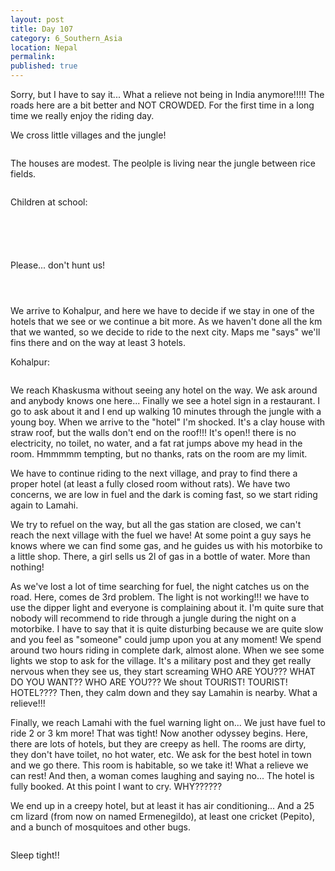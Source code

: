 ```yaml
---
layout: post
title: Day 107
category: 6_Southern_Asia
location: Nepal
permalink: 
published: true
---
```


Sorry, but I have to say it... What a relieve not being in India anymore!!!!! The roads here are a bit better and NOT CROWDED. For the first time in a long time we really enjoy the riding day. 

We cross little villages and the jungle!

<p><a
href="https://lh3.googleusercontent.com/ghCJS92jS2umRoy0gkaKazVvpx51IOgqqgCFHAVDf6-PewEWPn-RQNJBXxNUeSv8miIAtN4WtluXOqwicX5hdYGen4PifWkrJqKE3bswfqvU1LqTVyLT1A9e_MxAgo8iLfH35zjEwILjY2FG9Xl-XrJj7scyib0aSwXmFcBxpZhkGKZnMXz_GQ45w09YsZ_60J-LGUCHvo1j_-ti2Nf1852EHNP-ctYRtuQ7FMrg2V0ykCe86I9AVnMkB6s6V_1pkJnDEaydFM6jeJxrVx7iD6Tym3J-uzX0Y8erOwPp4wyeSwy53Es9yLh8Y-S8VJpKX7cGWn2FKqZ5s9RTNq2Ufvr-LA-D8bV6lYeUp5wRhRoIMMqFpjDkfzKqbPCXck4GCvATs-iKiwWj4TQfE-V34ooMWlu3bbdIX1l08TwG0-950r1uuqk8hUohhZOozuI5-fSq9CBR2bF1tsJHSAhHCruGGE_FWUh6AD-jG5fCU20SExWm2X04FmwR_OFcUa6NW7WPTYUL111WUPuua-PV6C0lXTRLn8osEQFZpfFuOOTlX7p1q0ZI46___fNrfiYcpD_YJQHdpei2rw_T8TmwcBTYp5gSqIlu70BYYCeGnvU7VbMUTEvFCKmtANQHEraiyZr3bUB9Ia_nKi0f3g2jtxd4JKNfF9CtsRmLas0TTWh0vANt4c3DoM0MyA=w836-h627-no"><img 
src="https://lh3.googleusercontent.com/ghCJS92jS2umRoy0gkaKazVvpx51IOgqqgCFHAVDf6-PewEWPn-RQNJBXxNUeSv8miIAtN4WtluXOqwicX5hdYGen4PifWkrJqKE3bswfqvU1LqTVyLT1A9e_MxAgo8iLfH35zjEwILjY2FG9Xl-XrJj7scyib0aSwXmFcBxpZhkGKZnMXz_GQ45w09YsZ_60J-LGUCHvo1j_-ti2Nf1852EHNP-ctYRtuQ7FMrg2V0ykCe86I9AVnMkB6s6V_1pkJnDEaydFM6jeJxrVx7iD6Tym3J-uzX0Y8erOwPp4wyeSwy53Es9yLh8Y-S8VJpKX7cGWn2FKqZ5s9RTNq2Ufvr-LA-D8bV6lYeUp5wRhRoIMMqFpjDkfzKqbPCXck4GCvATs-iKiwWj4TQfE-V34ooMWlu3bbdIX1l08TwG0-950r1uuqk8hUohhZOozuI5-fSq9CBR2bF1tsJHSAhHCruGGE_FWUh6AD-jG5fCU20SExWm2X04FmwR_OFcUa6NW7WPTYUL111WUPuua-PV6C0lXTRLn8osEQFZpfFuOOTlX7p1q0ZI46___fNrfiYcpD_YJQHdpei2rw_T8TmwcBTYp5gSqIlu70BYYCeGnvU7VbMUTEvFCKmtANQHEraiyZr3bUB9Ia_nKi0f3g2jtxd4JKNfF9CtsRmLas0TTWh0vANt4c3DoM0MyA=w836-h627-no" class="oversize" alt=""></a></p>

The houses are modest. The peolple is living near the jungle between rice fields.

<p><a
href="https://lh3.googleusercontent.com/2zzAcTWtNBwt7wqZM6Rvsi3RDGo9cxDCBAipECWS2Z57pf-ZYQ5N_IxPEHGHaMWHHMU20UNHY-0B5sWzlrf1csYCPywMk9fTydd2lp8rWpU18dqEZ0FLAZVF6Pl3Uz-dlbgDvbYs_RwIMf7qfQSEdLi-9PSrgqUQvdlEiM-QfjtxmbFdRY4FWzAupSTIlqm4vm8c0aoT5O7T7feSe9D3QBOuwb0vyMUP2giNo6DwZNDQDYSuAKSLalKOyMb71Ln_Db195IjKaB-fq3pKQqr7xB6nN_J8xlLvLc7kvPig-UPqZ8qggBiZSVCJSxOPQgPEkRCndE8QeLLbZsecO9SWxbS23egExwfcbebnl9o2dd_WUCPkYT9WTSnEdykmjPHZMztjrs341qOR0ELWbHtLRGzA4SrwWH7YmzRGOepCZklSPiTJlPiO2WPNC4bd985FhkuaP2gas4kH-iPxXy9e7Dvp3XjyRO0wYiJdZrMgzIOozQnELdiSPZWTwUoqVdFi5ovZQweuT0iuRjWPV1mH4f_m9WGpNAmtN7yDFgylR3Fd4S60HvIfGBbx7K6EFIAcGcmfNJkArCZkYBlfWtVvsMdw0AHAcVVtf0iWygAiVBy5hwmHlsh2cDtdMh2M8-D1MTTJBtejihjmUoBLfh7NrmclUh3Bxtm19U_XjKp16PrlerZ0DN0iZv2jgQ=w669-h502-no"><img 
src="https://lh3.googleusercontent.com/2zzAcTWtNBwt7wqZM6Rvsi3RDGo9cxDCBAipECWS2Z57pf-ZYQ5N_IxPEHGHaMWHHMU20UNHY-0B5sWzlrf1csYCPywMk9fTydd2lp8rWpU18dqEZ0FLAZVF6Pl3Uz-dlbgDvbYs_RwIMf7qfQSEdLi-9PSrgqUQvdlEiM-QfjtxmbFdRY4FWzAupSTIlqm4vm8c0aoT5O7T7feSe9D3QBOuwb0vyMUP2giNo6DwZNDQDYSuAKSLalKOyMb71Ln_Db195IjKaB-fq3pKQqr7xB6nN_J8xlLvLc7kvPig-UPqZ8qggBiZSVCJSxOPQgPEkRCndE8QeLLbZsecO9SWxbS23egExwfcbebnl9o2dd_WUCPkYT9WTSnEdykmjPHZMztjrs341qOR0ELWbHtLRGzA4SrwWH7YmzRGOepCZklSPiTJlPiO2WPNC4bd985FhkuaP2gas4kH-iPxXy9e7Dvp3XjyRO0wYiJdZrMgzIOozQnELdiSPZWTwUoqVdFi5ovZQweuT0iuRjWPV1mH4f_m9WGpNAmtN7yDFgylR3Fd4S60HvIfGBbx7K6EFIAcGcmfNJkArCZkYBlfWtVvsMdw0AHAcVVtf0iWygAiVBy5hwmHlsh2cDtdMh2M8-D1MTTJBtejihjmUoBLfh7NrmclUh3Bxtm19U_XjKp16PrlerZ0DN0iZv2jgQ=w669-h502-no" class="oversize" alt=""></a></p>

Children at school:

<p><a
href="https://lh3.googleusercontent.com/ygawT2WJy9uAiseHeRlpMRt9w-3DPSPuWosfT7Yrgul0XCn5njAJ4HA_4FDXbTR3L2myxacKqLoJQ91Ihlq9_ldMZq_U_NIOVw3wXJWe_YGDbPcsWwQXx0HrKGMQ_hJtFaUEtm0B0NNf-C7mTX2QSx548_nOgsrbN0qhi0Q2MqlLOEN31uZ6NoMKMCieGWC6pUY1keiJbZcMR4QM7xA_N0a6mrNrlAiqN6WwudhkrXgY4xIEODKLSH1pEHfvS51hr_WGDPSlLCHcuZCqv_Xt05GYj1WUMyBDMR2oWsxLFdpCrMqF_V5z5ceAKG1ajFnMzHsA7kLCRjUwmGIchQ6fyszr8lzEH3tHSFa483Q7ujjjJH3K8IBwWlEjlUoIHgh5aKLkuOoBNLEBoQKJL_RCz3T5xvjD0E4Om4j8iO3_LIJIDkfAf9jSXVMj7bBksGcSWC7udGs-j1oi-PeQhw7HgR_aTdpW6mnSV_9vhpmqbMjD8LDwJkySuthb8OHfbHN518xxx3k3aAaJZx9C7MwltavvKVwgufi-lt66_C2af_Mo5Tl2xOfiNr4fL_4AiWk_lSCH-XMQw3mIbyXw78eH4fXR6THgsU8StjJ6lDVSzLVPJhxlfLFBjZvEuxqytOs3ZSufhAzuFUaPwFbEXR4j5FpY-DqbDXAdNwQiIfwR_meBIxgPgZ4_eapFvA=w836-h627-no"><img 
src="https://lh3.googleusercontent.com/ygawT2WJy9uAiseHeRlpMRt9w-3DPSPuWosfT7Yrgul0XCn5njAJ4HA_4FDXbTR3L2myxacKqLoJQ91Ihlq9_ldMZq_U_NIOVw3wXJWe_YGDbPcsWwQXx0HrKGMQ_hJtFaUEtm0B0NNf-C7mTX2QSx548_nOgsrbN0qhi0Q2MqlLOEN31uZ6NoMKMCieGWC6pUY1keiJbZcMR4QM7xA_N0a6mrNrlAiqN6WwudhkrXgY4xIEODKLSH1pEHfvS51hr_WGDPSlLCHcuZCqv_Xt05GYj1WUMyBDMR2oWsxLFdpCrMqF_V5z5ceAKG1ajFnMzHsA7kLCRjUwmGIchQ6fyszr8lzEH3tHSFa483Q7ujjjJH3K8IBwWlEjlUoIHgh5aKLkuOoBNLEBoQKJL_RCz3T5xvjD0E4Om4j8iO3_LIJIDkfAf9jSXVMj7bBksGcSWC7udGs-j1oi-PeQhw7HgR_aTdpW6mnSV_9vhpmqbMjD8LDwJkySuthb8OHfbHN518xxx3k3aAaJZx9C7MwltavvKVwgufi-lt66_C2af_Mo5Tl2xOfiNr4fL_4AiWk_lSCH-XMQw3mIbyXw78eH4fXR6THgsU8StjJ6lDVSzLVPJhxlfLFBjZvEuxqytOs3ZSufhAzuFUaPwFbEXR4j5FpY-DqbDXAdNwQiIfwR_meBIxgPgZ4_eapFvA=w836-h627-no" class="oversize" alt=""></a></p>

<p><a
href="https://lh3.googleusercontent.com/1RNey27ycv23KCfOPXW769gmNGWuIP3FzHyqLGrghbW2Nz8d6YRffgi_3LsZ98Ob5JJe_qh-wYLikFZOgH8r5YO17hD-Wu1iAJUv5j8A45i1ittWvd4WYM7G7mAffLMfUdgawU7a9qocZaqxY4o9iiL0a24TQ4QqR01bSWJpKsvPBLyqeQUPERx7bB5rqssOYnpIzmml-JQEr1mYLuT0h1yIIECOoULrB3-F1kmfXLaK41_cehkjwPCKR8IeXS5OD1qe6wCOyHqgxAPXYQqt400gXrTMXQdXvmd9ailB1rNOJisZ4KQLiOi5qCATA1gTGt4mHkw4C_Qj_kMd2_A0gZEmve_uHveOrYBTqz4_7O8x1qZk88jn5zLQzsfbPiX9Qm6e9PYY__XmFsQUzr5mW--pgGQPE3PmlQ7zg5bG1xj5NcvepIK3ZAlMZRihSoyJWdFvCx20-I_jtndeLwcjbfW2llNEkzRPM1maDC4XDF3sYqICgl85fNS1tlXEoOAeapnU-XKkUDJHcyVAtszS698zAkgxlnNA-jnu3Xhu91-JvUTotxicSaHJf6U71JNbnugZfZp8H4sqSyuNyiX-0t824sOZfk71RXliaGItpstJHdaiFXUarPxM9LbB2qwkw6-oXEdFTdtEI5ZsErcSNYUbe51JjTHYNgIjFQIMw-jnFXS7XOMJsE_lqw=w836-h627-no"><img 
src="https://lh3.googleusercontent.com/1RNey27ycv23KCfOPXW769gmNGWuIP3FzHyqLGrghbW2Nz8d6YRffgi_3LsZ98Ob5JJe_qh-wYLikFZOgH8r5YO17hD-Wu1iAJUv5j8A45i1ittWvd4WYM7G7mAffLMfUdgawU7a9qocZaqxY4o9iiL0a24TQ4QqR01bSWJpKsvPBLyqeQUPERx7bB5rqssOYnpIzmml-JQEr1mYLuT0h1yIIECOoULrB3-F1kmfXLaK41_cehkjwPCKR8IeXS5OD1qe6wCOyHqgxAPXYQqt400gXrTMXQdXvmd9ailB1rNOJisZ4KQLiOi5qCATA1gTGt4mHkw4C_Qj_kMd2_A0gZEmve_uHveOrYBTqz4_7O8x1qZk88jn5zLQzsfbPiX9Qm6e9PYY__XmFsQUzr5mW--pgGQPE3PmlQ7zg5bG1xj5NcvepIK3ZAlMZRihSoyJWdFvCx20-I_jtndeLwcjbfW2llNEkzRPM1maDC4XDF3sYqICgl85fNS1tlXEoOAeapnU-XKkUDJHcyVAtszS698zAkgxlnNA-jnu3Xhu91-JvUTotxicSaHJf6U71JNbnugZfZp8H4sqSyuNyiX-0t824sOZfk71RXliaGItpstJHdaiFXUarPxM9LbB2qwkw6-oXEdFTdtEI5ZsErcSNYUbe51JjTHYNgIjFQIMw-jnFXS7XOMJsE_lqw=w836-h627-no" class="oversize" alt=""></a></p>

<p><a
href="https://lh3.googleusercontent.com/FdeKzkSVv_pd_wvZEupT_ArvghmeeJF3lNrkcWo5rDtYkun-DcrX_jjHSRrLcwC5e8zaK1rQUyZHIw5M-_gNQYPqKbcL4ZYbgTrcBlfxVQmb7Q4tIKG-yoQGy2tzVMZjGE981s4QspfXkQLrNZYWIbzSE8m7FS1MAfrDwiU6HUpwhkcXu7DpaEalZVcFdGJz8MyHzZm_rOM9NSsDniOui8oNkQRHG-GHvlZamrZluzyJ6XJe-fIG-ZpMEn8RW8EFRtcr0LYSeSzsSdzOFqO2DtizmFCASVfc_mAcUfPfFo01JKnVvellb8Chj8W-CIBeMtOovqK_eBO-mrNhUGCNRtz29ABh38TCDBNv93alWhnfqQc3uI4LdBk5jMMst_KqGDA3FM1JEXxpRPRG1wGmjfoerEcTqVRhq0qjH1Zf_HnOs1vmcZWVx6YyWnocz4RU4ySJGs68q-gRi8f23Xi5Q5vL6b0cPHDK-PT3sFFHtKsa0I-IE7RKkTRI9_xloOQzkAlw76XbYzka1uNohuKJZkvirJfuw0Rckj2VIUMoR_gbKhZP5S8wiOlf6ocKpLXv9UIauydo8ZmwpHnOXw4JMDMxw_pKR15wIdGw969jybXlTy74-z9qDuCJ1WbLeGfzHUqkXNKWlA8Bgftu95UY9bXRAMF-16JQ-Xep7O2vVmr0wauqn7E3A9IxJg=w471-h627-no"><img 
src="https://lh3.googleusercontent.com/FdeKzkSVv_pd_wvZEupT_ArvghmeeJF3lNrkcWo5rDtYkun-DcrX_jjHSRrLcwC5e8zaK1rQUyZHIw5M-_gNQYPqKbcL4ZYbgTrcBlfxVQmb7Q4tIKG-yoQGy2tzVMZjGE981s4QspfXkQLrNZYWIbzSE8m7FS1MAfrDwiU6HUpwhkcXu7DpaEalZVcFdGJz8MyHzZm_rOM9NSsDniOui8oNkQRHG-GHvlZamrZluzyJ6XJe-fIG-ZpMEn8RW8EFRtcr0LYSeSzsSdzOFqO2DtizmFCASVfc_mAcUfPfFo01JKnVvellb8Chj8W-CIBeMtOovqK_eBO-mrNhUGCNRtz29ABh38TCDBNv93alWhnfqQc3uI4LdBk5jMMst_KqGDA3FM1JEXxpRPRG1wGmjfoerEcTqVRhq0qjH1Zf_HnOs1vmcZWVx6YyWnocz4RU4ySJGs68q-gRi8f23Xi5Q5vL6b0cPHDK-PT3sFFHtKsa0I-IE7RKkTRI9_xloOQzkAlw76XbYzka1uNohuKJZkvirJfuw0Rckj2VIUMoR_gbKhZP5S8wiOlf6ocKpLXv9UIauydo8ZmwpHnOXw4JMDMxw_pKR15wIdGw969jybXlTy74-z9qDuCJ1WbLeGfzHUqkXNKWlA8Bgftu95UY9bXRAMF-16JQ-Xep7O2vVmr0wauqn7E3A9IxJg=w471-h627-no" class="oversize" alt=""></a></p>

<p><a
href="https://lh3.googleusercontent.com/TeZr_w8FhX-jee2IMx6lIkl5xqZff0KwoCdC-UbgBMrhLNKe7DMcT505nqKQN1Fjp0hQfm22ZZiDwxKcKR4ckWpxGP05BMqGivOwlY_yMZanJ6LcvrlqfW3cwjbTdjHHr9iCZWCwE3I6_tE0Bh0sgW21XheO8KcpF3QIHCNMfZXnNT96o65ua9u_ib_xHBYebqaIJNOEpZLIZMvYpM0n4EhgwY6SrdoXUeP0Vyw0Z3y8MLWJTzibrTJsfPtB2WtXoTgYWjrd3bA_lP-dhy89aRXNaGcIAt1Xd8JjoADTU6uVrfHnXu9L_t23bwITWimMOMpS6QzQS8cs9wFyzzb7HZf-ZASf0k6IzfOQs0Q6kf0RlM6D0Lv7Cx7OyTzbcyUrui6QMtAPvX1wdK5a9tkl7hme1S6nAi8qfuhI8Z0aw-A_yixO9lu35YG4Jpal-4CZRfXrBOWqCr1gJABq2-FYZCixjzjYB1LTkA7Oelzfw5Gpa2fcwwqZjt2xlRhg9m8RuIn4Aa3TV_45f7qhIlJfsxRVvIFrh8B3sZWidZwrOgIFjugJL0p3l42mc_BqLsxcdAqZOSx1yOd9Gaq7ZCvz3MfdtGdjOMZs_66S_I3Ar0W9E0-rrU62PJ_5IhPE1_qVkXXqj_BmLop84qVcB-PYPFzSUvsRWmpXWR0t4N2pSKE7WR0wHyOvlCKP5w=w836-h627-no"><img 
src="https://lh3.googleusercontent.com/TeZr_w8FhX-jee2IMx6lIkl5xqZff0KwoCdC-UbgBMrhLNKe7DMcT505nqKQN1Fjp0hQfm22ZZiDwxKcKR4ckWpxGP05BMqGivOwlY_yMZanJ6LcvrlqfW3cwjbTdjHHr9iCZWCwE3I6_tE0Bh0sgW21XheO8KcpF3QIHCNMfZXnNT96o65ua9u_ib_xHBYebqaIJNOEpZLIZMvYpM0n4EhgwY6SrdoXUeP0Vyw0Z3y8MLWJTzibrTJsfPtB2WtXoTgYWjrd3bA_lP-dhy89aRXNaGcIAt1Xd8JjoADTU6uVrfHnXu9L_t23bwITWimMOMpS6QzQS8cs9wFyzzb7HZf-ZASf0k6IzfOQs0Q6kf0RlM6D0Lv7Cx7OyTzbcyUrui6QMtAPvX1wdK5a9tkl7hme1S6nAi8qfuhI8Z0aw-A_yixO9lu35YG4Jpal-4CZRfXrBOWqCr1gJABq2-FYZCixjzjYB1LTkA7Oelzfw5Gpa2fcwwqZjt2xlRhg9m8RuIn4Aa3TV_45f7qhIlJfsxRVvIFrh8B3sZWidZwrOgIFjugJL0p3l42mc_BqLsxcdAqZOSx1yOd9Gaq7ZCvz3MfdtGdjOMZs_66S_I3Ar0W9E0-rrU62PJ_5IhPE1_qVkXXqj_BmLop84qVcB-PYPFzSUvsRWmpXWR0t4N2pSKE7WR0wHyOvlCKP5w=w836-h627-no" class="oversize" alt=""></a></p>

<p><a
href="https://lh3.googleusercontent.com/KTi2uV_KisCpiQ7poP2-_IiBu0gGHUUGjYQdJCBCysVOhZxEVnlzSsvbvofNU2KZ9bTxbx1b7DvZD5hxCfxmsr9RKwpcnQ-mi2M9ADK4ypXw1iL-PaUymf0MUyyyyQftsQLKDDy_x_d7nO2oHlIVH_goCudzYRmgq-uq3Xrz4fruixnIQO9Uym42o2Tm0-7Gq1MPAuEqRVC_ptrFFReWf0SFP0ww4ureid3bo48m2JSckxmJDkT_wY5VBlnnR7HOmpAtfsu92OBaBMm7bFDzR9ZGOcd-zETkSOLHXj1T4hNz5JA4ozKpQsoYBYWKtu3nUAO1T11AhuaWuVlLw3HqorLhc9Yrx5C4ME48aYEa7TP6RCBmplJ1ligGOl_JuguEAWNQ0ByQM31zD_-SMJkZinymmVfSkLcRUEAaq49m34zuIbF3Y8C14z-37FL_tSVRIypJZZrRN98BZBL3FXpw5k-99VGtxVxfv0GL7AY5muowwdhfRB3sYOVe-y9W1i_rjBJQ8SIyhnrpFZUUuZUwRvKPVuqO4A1hDgAwTd2vcVDcmlDyRyRt_G4MNgcfYReQZBUdUO1T7Vd_nMmzTEhjMBX8_7V2x9qgFrUjXG4v5zOBE3glPp8Pv5MUHCYpSKZLjKGKkQUD9_63bNqq8IEYCDQFS7uaeR1x1T_WIYkX1yvzoE_Md22vmKhz2Q=w836-h627-no"><img 
src="https://lh3.googleusercontent.com/KTi2uV_KisCpiQ7poP2-_IiBu0gGHUUGjYQdJCBCysVOhZxEVnlzSsvbvofNU2KZ9bTxbx1b7DvZD5hxCfxmsr9RKwpcnQ-mi2M9ADK4ypXw1iL-PaUymf0MUyyyyQftsQLKDDy_x_d7nO2oHlIVH_goCudzYRmgq-uq3Xrz4fruixnIQO9Uym42o2Tm0-7Gq1MPAuEqRVC_ptrFFReWf0SFP0ww4ureid3bo48m2JSckxmJDkT_wY5VBlnnR7HOmpAtfsu92OBaBMm7bFDzR9ZGOcd-zETkSOLHXj1T4hNz5JA4ozKpQsoYBYWKtu3nUAO1T11AhuaWuVlLw3HqorLhc9Yrx5C4ME48aYEa7TP6RCBmplJ1ligGOl_JuguEAWNQ0ByQM31zD_-SMJkZinymmVfSkLcRUEAaq49m34zuIbF3Y8C14z-37FL_tSVRIypJZZrRN98BZBL3FXpw5k-99VGtxVxfv0GL7AY5muowwdhfRB3sYOVe-y9W1i_rjBJQ8SIyhnrpFZUUuZUwRvKPVuqO4A1hDgAwTd2vcVDcmlDyRyRt_G4MNgcfYReQZBUdUO1T7Vd_nMmzTEhjMBX8_7V2x9qgFrUjXG4v5zOBE3glPp8Pv5MUHCYpSKZLjKGKkQUD9_63bNqq8IEYCDQFS7uaeR1x1T_WIYkX1yvzoE_Md22vmKhz2Q=w836-h627-no" class="oversize" alt=""></a></p>

Please... don't hunt us!

<p><a
href="https://lh3.googleusercontent.com/Qxj-xAejZ9ndu0c9j2HmEWBdefkHsq69WKQVq786zdfY-QmOH1IDLBjszLzcYseNDoC_hAD5zEq1_8Wg1Ea-4Xz7s2lFIoDGqtRf58uxRxoLBejVri1-nTu75iOx3eX1cOsW6x8qWQG4PutrbQdKfT7E4MZtiT73Ytd2xHG6v6qg1hRh3BbI_nkVImKRuhOYoFhkX1YV5AuFgpHOyhtQvlbVEJ_2kmhD6SBgxuLz84u1gAwHo_SOtK78hKW5CggVi3c-60KPt7H0evz7xs7Zr5iaAcaQm8hoyPzj8y2rPBgP2ceJToxD0uFEpjcSJfdliAEtkJKk2fyXyJ6isq7ZWgsMcctZFnRcFrLittcOoV-9cR0HE9qTUEsCF4eYkYWzLDKz9ltiwh6asDJFFW2Yr2ZBA4mdDLyB8K9MICq6QXh0yobfq3TVJc-wySn0_LJg2xQe4-JlB-AxICeajPv97KStgF0EN0JK3QrIMdemWxsL_vpN_tEtKWBKujYFynFWZsaKHtKOcteU65AX7NZEKMpwtACHV7h8gGaofKYqHLEHSKFhTkdX7rKUZGz26jFsPUZU0BNnAmh85xa3f6_8Aes-XuqV4FwdxBj6rGl7nI7sh02LleKlTQmfcFj1ceCUJ-NvA8-7AVuTAk41PkbxNwiKpCMhz9W4U3m49hT7GWng496m65UEz3pkbg=w669-h502-no"><img 
src="https://lh3.googleusercontent.com/Qxj-xAejZ9ndu0c9j2HmEWBdefkHsq69WKQVq786zdfY-QmOH1IDLBjszLzcYseNDoC_hAD5zEq1_8Wg1Ea-4Xz7s2lFIoDGqtRf58uxRxoLBejVri1-nTu75iOx3eX1cOsW6x8qWQG4PutrbQdKfT7E4MZtiT73Ytd2xHG6v6qg1hRh3BbI_nkVImKRuhOYoFhkX1YV5AuFgpHOyhtQvlbVEJ_2kmhD6SBgxuLz84u1gAwHo_SOtK78hKW5CggVi3c-60KPt7H0evz7xs7Zr5iaAcaQm8hoyPzj8y2rPBgP2ceJToxD0uFEpjcSJfdliAEtkJKk2fyXyJ6isq7ZWgsMcctZFnRcFrLittcOoV-9cR0HE9qTUEsCF4eYkYWzLDKz9ltiwh6asDJFFW2Yr2ZBA4mdDLyB8K9MICq6QXh0yobfq3TVJc-wySn0_LJg2xQe4-JlB-AxICeajPv97KStgF0EN0JK3QrIMdemWxsL_vpN_tEtKWBKujYFynFWZsaKHtKOcteU65AX7NZEKMpwtACHV7h8gGaofKYqHLEHSKFhTkdX7rKUZGz26jFsPUZU0BNnAmh85xa3f6_8Aes-XuqV4FwdxBj6rGl7nI7sh02LleKlTQmfcFj1ceCUJ-NvA8-7AVuTAk41PkbxNwiKpCMhz9W4U3m49hT7GWng496m65UEz3pkbg=w669-h502-no" class="oversize" alt=""></a></p>

<p><a
href="https://lh3.googleusercontent.com/miwoe5RCjmPXklS_DjX7z_hkdlRl1QDDA1774lRKFRutEZe8QeCM0666EbrIkqZguwCEpIjJqg14GZbZ12Fbc3uRan-2UL9a5ov4EuCrvpo-MxeVNxWoD47Qi5gOWg9sFXEQvk9nMGWmAkEjpSkewGSSwQguq-0JuvC8Nj2MAoeN_Jg7ZdcBYRabyW1On2n0DbXEdzKfr7k8kgKpWi3FqseOYGHCLwFv_52CP-iItAZ-iNBWDoj5DWUIHgHB7aZ6TVrd9c4KZlxZlBWmaN7T4VQNDSR9SDxdIGJzjQjZO4mbp1s9p0fWEiQX-c4YsS3ya30MYGxyRPrRPLJUIibAknHaAE_wN-yiQKx8Wh7Mg5D2pBGGKchgJ6mPcMkfNgnSY4CzOihvAl9woIRdLurfX-8XqTI9FlLB1fHNAEuAowt9oJe1c8yxTTFA40VaiqLYzNCUnsb_KuLJZIkvZimxcErfVMyRGwoAXu-sQj7LinZD3FjIZvsQ0FLYQ8kR4D1yn3Ew5rA6drhbaxj4Rr6O3ZSffXPxYE53eGL2lh5lw_IScUSG03BXTGpJFGiYjARjMCcKSjQZvMLyx_RZaLQTDaskQ-fKcwuTZJUfotc_AQg14alefPg70KJrinWHKRVGJnNn_boHlK4AvAV_yTppR19_VDTezRWgB_kk_GReDAxvp03LJsesHfFAxg=w836-h627-no"><img 
src="https://lh3.googleusercontent.com/miwoe5RCjmPXklS_DjX7z_hkdlRl1QDDA1774lRKFRutEZe8QeCM0666EbrIkqZguwCEpIjJqg14GZbZ12Fbc3uRan-2UL9a5ov4EuCrvpo-MxeVNxWoD47Qi5gOWg9sFXEQvk9nMGWmAkEjpSkewGSSwQguq-0JuvC8Nj2MAoeN_Jg7ZdcBYRabyW1On2n0DbXEdzKfr7k8kgKpWi3FqseOYGHCLwFv_52CP-iItAZ-iNBWDoj5DWUIHgHB7aZ6TVrd9c4KZlxZlBWmaN7T4VQNDSR9SDxdIGJzjQjZO4mbp1s9p0fWEiQX-c4YsS3ya30MYGxyRPrRPLJUIibAknHaAE_wN-yiQKx8Wh7Mg5D2pBGGKchgJ6mPcMkfNgnSY4CzOihvAl9woIRdLurfX-8XqTI9FlLB1fHNAEuAowt9oJe1c8yxTTFA40VaiqLYzNCUnsb_KuLJZIkvZimxcErfVMyRGwoAXu-sQj7LinZD3FjIZvsQ0FLYQ8kR4D1yn3Ew5rA6drhbaxj4Rr6O3ZSffXPxYE53eGL2lh5lw_IScUSG03BXTGpJFGiYjARjMCcKSjQZvMLyx_RZaLQTDaskQ-fKcwuTZJUfotc_AQg14alefPg70KJrinWHKRVGJnNn_boHlK4AvAV_yTppR19_VDTezRWgB_kk_GReDAxvp03LJsesHfFAxg=w836-h627-no" class="oversize" alt=""></a></p>

<p><a
href="https://lh3.googleusercontent.com/SnJc3zUP4P1u1M82DaG0bqBDjLsgN2xAgthPeaLmE6K2d5nAqrA9VoSyR2jx8vMK7yMPFeN03TT0XcjKqDjQpbrzUP9ylV_KN7ZLGqX9tN9vmofktyQeu2VrhMmZ3cAQoFi2xgGy9wFYBMafpmsXOkVOUdRnSK97OJ5ABHKyJGLcpGCjLZTqhFcLfKUP-sjMGA5VIGeAh2ruKBRnoWf_q2WUAWYnGuHp3UutWwalI2GuHRFJv2HzlF0_igS0p-eXnBOP_QRzmqX2dLj51TEGEUsFl9exF-W9jycTF7ctcfBMJQ4rrWzX5iXS5jRqDSlcElmGw_uMhO6Ojrb-rTCDypZV-Gj7RejCsMqnUaGYutkJjguyNDhKK-siC-JMB1PzJoH9j-AmESIEYviBgqAa9rgPxnkeTz6lV3ygFhpBk_Q1mRaStsmIGt6yOOlyYbDwIEKZmJZDt28x4VpYYY1LLmHJGGUWYP3vLrg_hAWFvDCN458sQ05IH8YYwGSNdRBLbQH8goyZteTdDWqzU4L9Q0bftB-WdzxSBA9xZWfW85VISoHKC6V5PIn89iCRDw-qg4IrCKtLpQUoDHdCPpOAfhJfLKxBhm0j_5lDv6tnelqWFSpPl_d38dC-Km7Gpq2aHZtslyMSFCFtR7NWPXlrVrbdVd8jqg-9RxHQDFKW0HkjIDwYGb4OTL6NFA=w836-h627-no"><img 
src="https://lh3.googleusercontent.com/SnJc3zUP4P1u1M82DaG0bqBDjLsgN2xAgthPeaLmE6K2d5nAqrA9VoSyR2jx8vMK7yMPFeN03TT0XcjKqDjQpbrzUP9ylV_KN7ZLGqX9tN9vmofktyQeu2VrhMmZ3cAQoFi2xgGy9wFYBMafpmsXOkVOUdRnSK97OJ5ABHKyJGLcpGCjLZTqhFcLfKUP-sjMGA5VIGeAh2ruKBRnoWf_q2WUAWYnGuHp3UutWwalI2GuHRFJv2HzlF0_igS0p-eXnBOP_QRzmqX2dLj51TEGEUsFl9exF-W9jycTF7ctcfBMJQ4rrWzX5iXS5jRqDSlcElmGw_uMhO6Ojrb-rTCDypZV-Gj7RejCsMqnUaGYutkJjguyNDhKK-siC-JMB1PzJoH9j-AmESIEYviBgqAa9rgPxnkeTz6lV3ygFhpBk_Q1mRaStsmIGt6yOOlyYbDwIEKZmJZDt28x4VpYYY1LLmHJGGUWYP3vLrg_hAWFvDCN458sQ05IH8YYwGSNdRBLbQH8goyZteTdDWqzU4L9Q0bftB-WdzxSBA9xZWfW85VISoHKC6V5PIn89iCRDw-qg4IrCKtLpQUoDHdCPpOAfhJfLKxBhm0j_5lDv6tnelqWFSpPl_d38dC-Km7Gpq2aHZtslyMSFCFtR7NWPXlrVrbdVd8jqg-9RxHQDFKW0HkjIDwYGb4OTL6NFA=w836-h627-no" class="oversize" alt=""></a></p>

We arrive to Kohalpur, and here we have to decide if we stay in one of the hotels that we see or we continue a bit more. As we haven't done all the km that we wanted, so we decide to ride to the next city. Maps me "says" we'll fins there and on the way at least 3 hotels.

Kohalpur:

<p><a
href="https://lh3.googleusercontent.com/-liX4FAdulANTkeunicwK63jH6JTLYEPaVY5oOSkTHZ-cxPnzweS7sciHoRmjHKPNEj-0dtzdxvhDFvWB5YBcBxF11d7_xDal-ZHZHj618lTC2P_wNhlyxXto0PovP9_Dt2V3FlBb4KLNlyrOg4fwg8kTNN0qegiAd7wli16aU_lOMd77O2tk65Iz-L8Bj0uTwiNnGyNtygd_Zj3WYrd8cIdrJIHwPBWZsScW7FqAq9zY4Y3-aDHrl8WugSQeydM1AUH40gL6TM23WSmF-P_ViqZRPl3hcIq2vYO6Do9X4GGemNjmkxryHY2RYFh4dOrnUSnDscVh1zFZaG_V6Yl548D1InIAArSTVJy_sbVqo0JT6qMSuMHeNfoDbFEbt6_Pq9x9yAF6l0wCZZOGX4s6E76NQbLV8Z5M82eYcB97dC88onzdBp4qnA_cUT6COklJMiU7YtBIIdEWgMycqcHbMcSi50ysRw9aeI0aTMxrK_aSPoBUp5oDznl2tFBhc-bPf1EfQU69mO0JfOPM15AOglItNsU1wrn78buKiOeppVIHUYKWdIa4nLxiFE7Og3K1_qcOPRe8EmK0sgZ4TYPSJp-wLXWACmFMzNGuB3eBrcYgXCBOBp6UUXGZU4DpcezjeP6GNwrolcHlHpv6xh3lTGJeYWKoBdw3YM4Dk98Qk50xFqEltcBrq_h9w=w836-h627-no"><img 
src="https://lh3.googleusercontent.com/-liX4FAdulANTkeunicwK63jH6JTLYEPaVY5oOSkTHZ-cxPnzweS7sciHoRmjHKPNEj-0dtzdxvhDFvWB5YBcBxF11d7_xDal-ZHZHj618lTC2P_wNhlyxXto0PovP9_Dt2V3FlBb4KLNlyrOg4fwg8kTNN0qegiAd7wli16aU_lOMd77O2tk65Iz-L8Bj0uTwiNnGyNtygd_Zj3WYrd8cIdrJIHwPBWZsScW7FqAq9zY4Y3-aDHrl8WugSQeydM1AUH40gL6TM23WSmF-P_ViqZRPl3hcIq2vYO6Do9X4GGemNjmkxryHY2RYFh4dOrnUSnDscVh1zFZaG_V6Yl548D1InIAArSTVJy_sbVqo0JT6qMSuMHeNfoDbFEbt6_Pq9x9yAF6l0wCZZOGX4s6E76NQbLV8Z5M82eYcB97dC88onzdBp4qnA_cUT6COklJMiU7YtBIIdEWgMycqcHbMcSi50ysRw9aeI0aTMxrK_aSPoBUp5oDznl2tFBhc-bPf1EfQU69mO0JfOPM15AOglItNsU1wrn78buKiOeppVIHUYKWdIa4nLxiFE7Og3K1_qcOPRe8EmK0sgZ4TYPSJp-wLXWACmFMzNGuB3eBrcYgXCBOBp6UUXGZU4DpcezjeP6GNwrolcHlHpv6xh3lTGJeYWKoBdw3YM4Dk98Qk50xFqEltcBrq_h9w=w836-h627-no" class="oversize" alt=""></a></p>

We reach Khaskusma without seeing any hotel on the way. We ask around and anybody knows one here... Finally we see a hotel sign in a restaurant. I go to ask about it and I end up walking 10 minutes through the jungle with a young boy. When we arrive to the "hotel" I'm shocked. It's a clay house with straw roof, but the walls don't end on the roof!!! It's open!! there is no electricity, no toilet, no water, and a fat rat jumps above my head in the room. Hmmmmm tempting, but no thanks, rats on the room are my limit.

We have to continue riding to the next village, and pray to find there a proper hotel (at least a fully closed room without rats). We have two concerns, we are low in fuel and the dark is coming fast, so we start riding again to Lamahi.

We try to refuel on the way, but all the gas station are closed, we can't reach the next village with the fuel we have! At some point a guy says he knows where we can find some gas, and he guides us with his motorbike to a little shop. There, a girl sells us 2l of gas in a bottle of water. More than nothing!

As we've lost a lot of time searching for fuel, the night catches us on the road. Here, comes de 3rd problem. The light is not working!!! we have to use the dipper light and everyone is complaining about it. I'm quite sure that nobody will recommend to ride through a jungle during the night on a motorbike. I have to say that it is quite disturbing because we are quite slow and you feel as "someone" could jump upon you at any moment! We spend around two hours riding in complete dark, almost alone. When we see some lights we stop to ask for the village. It's a military post and they get really nervous when they see us, they start screaming WHO ARE YOU??? WHAT DO YOU WANT?? WHO ARE YOU??? We shout TOURIST! TOURIST! HOTEL???? Then, they calm down and they say Lamahin is nearby. What a relieve!!!

Finally, we reach Lamahi with the fuel warning light on... We just have fuel to ride 2 or 3 km more! That was tight! Now another odyssey begins. Here, there are lots of hotels, but they are creepy as hell. The rooms are dirty, they don't have toilet, no hot water, etc. We ask for the best hotel in town and we go there. This room is habitable, so we take it! What a relieve we can rest! And then, a woman comes laughing and saying no... The hotel is fully booked. At this point I want to cry. WHY??????

We end up in a creepy hotel, but at least it has air conditioning... And a 25 cm lizard (from now on named Ermenegildo), at least one cricket (Pepito), and a bunch of mosquitoes and other bugs.

<p><a
href="https://lh3.googleusercontent.com/ZD38_OmQweEIMOJBh1L4_0jZ_UPY-8I57BiNrgTNAIQXDc4qHN_fBEUde-qbvBWOTwCLlss3myOWIs7DkE6q8eXuH0OYdUBhtBi58rUpxQLeej55YO7PP5Re2UsGgeNfcnbEGHmugnci8XErjeyyk1gP9iCQR1LbWUQ5zF4odQXE4kxD3CYqanH_kHUSOxgGjt_C-iwChqkvMju6xo5He81eZVMlkcK1dWpF-KvQ5BOBI39PstX5umFlQ-IuPMB-buXRKOSpDn3JbNN9fvebmhJp_t5cF-Ln7-1gtOkkoPXYGXWcHCFU5HGit9WxUxiv4qa9qRhLFSltAqA9qLPKQI0z7hCkVJv3ZZ4Qt4ICPxK1tyW9jD9qWOekHuVuQAbx5K4wdhjyXTT521jJk6tUK_ca4sUIKUIEd_qqmsE3yi1x789Hq8aPCrNP8NiQDdHsdBBCw6nHPTg7VhWC_ULB6ZT1bG-y2olW3aEyIjUGntp1eiMXS-e7BR9rztdvWlP8SI-VrmD3dVPv4Xr-C_rfNkJkJ6Do_w1Azxn229MD48LzAe7LL3fuiAFjLWjztV9_cZWIe2AQHDewItfMQ5JWgx0qii1dkUpQBBLoccGqVn23c5ZpEPqpK04IwCy5OgHjiqAkWUbuxNHJqggVOSm6qSoEow60trJhEsg_kJPgvjj0WtwelMUMf7ATrg=w836-h627-no"><img 
src="https://lh3.googleusercontent.com/ZD38_OmQweEIMOJBh1L4_0jZ_UPY-8I57BiNrgTNAIQXDc4qHN_fBEUde-qbvBWOTwCLlss3myOWIs7DkE6q8eXuH0OYdUBhtBi58rUpxQLeej55YO7PP5Re2UsGgeNfcnbEGHmugnci8XErjeyyk1gP9iCQR1LbWUQ5zF4odQXE4kxD3CYqanH_kHUSOxgGjt_C-iwChqkvMju6xo5He81eZVMlkcK1dWpF-KvQ5BOBI39PstX5umFlQ-IuPMB-buXRKOSpDn3JbNN9fvebmhJp_t5cF-Ln7-1gtOkkoPXYGXWcHCFU5HGit9WxUxiv4qa9qRhLFSltAqA9qLPKQI0z7hCkVJv3ZZ4Qt4ICPxK1tyW9jD9qWOekHuVuQAbx5K4wdhjyXTT521jJk6tUK_ca4sUIKUIEd_qqmsE3yi1x789Hq8aPCrNP8NiQDdHsdBBCw6nHPTg7VhWC_ULB6ZT1bG-y2olW3aEyIjUGntp1eiMXS-e7BR9rztdvWlP8SI-VrmD3dVPv4Xr-C_rfNkJkJ6Do_w1Azxn229MD48LzAe7LL3fuiAFjLWjztV9_cZWIe2AQHDewItfMQ5JWgx0qii1dkUpQBBLoccGqVn23c5ZpEPqpK04IwCy5OgHjiqAkWUbuxNHJqggVOSm6qSoEow60trJhEsg_kJPgvjj0WtwelMUMf7ATrg=w836-h627-no" class="oversize" alt=""></a></p>

Sleep tight!!